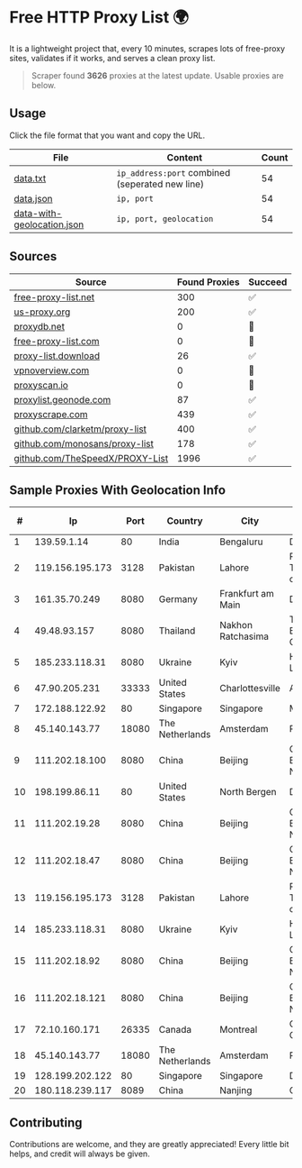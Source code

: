 
# Free HTTP Proxy List 🌍

It is a lightweight project that, every 10 minutes, scrapes lots of free-proxy sites, validates if it works, and serves a clean proxy list.


> Scraper found **3626** proxies at the latest update. Usable proxies are below.

## Usage

Click the file format that you want and copy the URL.


|File|Content|Count|
|----|-------|-----|
|[data.txt](https://raw.githubusercontent.com/themiralay/Proxy-List-World/master/data.txt)|`ip_address:port` combined (seperated new line)|54|
|[data.json](https://raw.githubusercontent.com/themiralay/Proxy-List-World/master/data.json)|`ip, port`|54|
|[data-with-geolocation.json](https://raw.githubusercontent.com/themiralay/Proxy-List-World/master/data-with-geolocation.json)|`ip, port, geolocation`|54|

## Sources

|Source|Found Proxies|Succeed|
|------|-------------|-------|
|[free-proxy-list.net](https://free-proxy-list.net)|300|✅|
|[us-proxy.org](https://www.us-proxy.org)|200|✅|
|[proxydb.net](http://proxydb.net)|0|🚫|
|[free-proxy-list.com](https://free-proxy-list.com/?page=&port=&type%5B%5D=http&type%5B%5D=https&up_time=0&search=Search)|0|🚫|
|[proxy-list.download](https://www.proxy-list.download/HTTP)|26|✅|
|[vpnoverview.com](https://vpnoverview.com/privacy/anonymous-browsing/free-proxy-servers)|0|🚫|
|[proxyscan.io](https://www.proxyscan.io)|0|🚫|
|[proxylist.geonode.com](https://proxylist.geonode.com/api/proxy-list?limit=300&page=1&sort_by=lastChecked&sort_type=desc&protocols=http,https)|87|✅|
|[proxyscrape.com](https://api.proxyscrape.com/v2/?request=displayproxies&protocol=http&timeout=10000&country=all&ssl=all&anonymity=all)|439|✅|
|[github.com/clarketm/proxy-list](https://raw.githubusercontent.com/clarketm/proxy-list/master/proxy-list-raw.txt)|400|✅|
|[github.com/monosans/proxy-list](https://raw.githubusercontent.com/monosans/proxy-list/main/proxies/http.txt)|178|✅|
|[github.com/TheSpeedX/PROXY-List](https://raw.githubusercontent.com/TheSpeedX/PROXY-List/master/http.txt)|1996|✅|


## Sample Proxies With Geolocation Info

|#|Ip|Port|Country|City|Internet Service Provider|
|-|--|----|-------|----|-------------------------|
|1|139.59.1.14|80|India|Bengaluru|DIGITALOCEAN|
|2|119.156.195.173|3128|Pakistan|Lahore|Pakistan Telecommuication company limited|
|3|161.35.70.249|8080|Germany|Frankfurt am Main|DigitalOcean, LLC|
|4|49.48.93.157|8080|Thailand|Nakhon Ratchasima|Triple T Broadband Public Company Limited|
|5|185.233.118.31|8080|Ukraine|Kyiv|Hosting Ukraine LTD|
|6|47.90.205.231|33333|United States|Charlottesville|Alibaba.com LLC|
|7|172.188.122.92|80|Singapore|Singapore|Microsoft|
|8|45.140.143.77|18080|The Netherlands|Amsterdam|RoyaleHosting BV|
|9|111.202.18.100|8080|China|Beijing|China Unicom Beijing Province Network|
|10|198.199.86.11|80|United States|North Bergen|DigitalOcean, LLC|
|11|111.202.19.28|8080|China|Beijing|China Unicom Beijing Province Network|
|12|111.202.18.47|8080|China|Beijing|China Unicom Beijing Province Network|
|13|119.156.195.173|3128|Pakistan|Lahore|Pakistan Telecommuication company limited|
|14|185.233.118.31|8080|Ukraine|Kyiv|Hosting Ukraine LTD|
|15|111.202.18.92|8080|China|Beijing|China Unicom Beijing Province Network|
|16|111.202.18.121|8080|China|Beijing|China Unicom Beijing Province Network|
|17|72.10.160.171|26335|Canada|Montreal|GloboTech Communications|
|18|45.140.143.77|18080|The Netherlands|Amsterdam|RoyaleHosting BV|
|19|128.199.202.122|80|Singapore|Singapore|DigitalOcean, LLC|
|20|180.118.239.117|8089|China|Nanjing|Chinanet|



## Contributing

Contributions are welcome, and they are greatly appreciated! Every
little bit helps, and credit will always be given.

